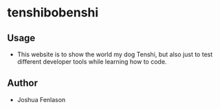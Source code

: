 # tenshibobenshi

## Usage
* This website is to show the world my dog Tenshi, but also just to test different developer tools while learning how to code.

## Author
* Joshua Fenlason
